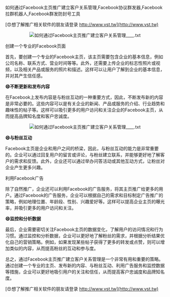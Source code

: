 如何通过Facebook主页推广建立客户关系管理,Facebook协议群发器,Facebook拉群机器人,Facebook群发防封号工具

[😍想了解推广相关软件的朋友请登录 http://www.vst.tw](http://www.vst.tw)

 <center><img src="https://vst.tw/MP4/tuiguang/png/7.png" alt="如何通过Facebook主页推广建立客户关系管理____.txt"></center>

创建一个专业的Facebook页面

首先，要创建一个专业的Facebook主页，该主页需要包含企业的基本信息，例如公司名称、联系方式、营业时间等等。此外，还需要上传企业的标志性照片或视频，以及相关产品或服务的照片和描述。这样可以让用户了解到企业的基本信息，并对其产生信任感。

**😄不断更新和发布内容**

在Facebook上发布内容是与粉丝互动的一种重要方式，因此，不断发布新的内容是非常必要的。这些内容可以是有关企业的新闻、产品或服务的介绍、行业趋势和趣味性的帖子等。这样可以吸引更多的用户访问和关注企业的Facebook主页，从而提高品牌知名度和客户忠诚度。

 <center><img src="https://vst.tw/MP4/tuiguang/png/5.png" alt="如何通过Facebook主页推广建立客户关系管理____.txt"></center>

**😄与粉丝互动**

Facebook主页是企业和用户之间的桥梁，因此，与粉丝互动的能力是非常重要的。企业可以通过回复用户的留言或评论，与粉丝建立联系，并能够更好地了解客户的需求和反馈。此外，企业还可以通过举办问答活动或其他互动方式，让粉丝对企业产生更多兴趣。

利用Facebook广告

除了自然推广，企业还可以利用Facebook的广告服务，将其主页推广给更多的用户。通过Facebook的广告服务，企业可以根据自己的需求和目标制定广告推广的策略，例如地理位置、年龄段、性别、兴趣爱好等。这样可以提高企业主页的曝光率，并吸引更多的用户访问和关注。

**😄监控和分析数据**

最后，企业需要密切关注Facebook主页的数据变化，了解用户的访问情况和行为习惯。通过监控和分析数据，企业可以更好地了解粉丝的需求，并根据分析结果优化自己的营销策略。例如，如果发现某些帖子获得了更多的转发或点赞，则可以增加类似的内容，从而提高粉丝的互动和参与度。

总之，通过Facebook主页推广建立客户关系管理是一个非常有用和重要的策略。通过创建一个专业的主页、发布新的内容、与粉丝互动、利用广告服务和监控数据等措施，企业可以更好地吸引用户的关注和信任，从而提高客户忠诚度和品牌知名度。

[😍想了解推广相关软件的朋友请登录 http://www.vst.tw](http://www.vst.tw)



